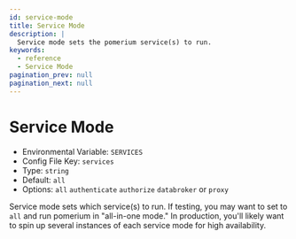 ```yaml
---
id: service-mode
title: Service Mode
description: |
  Service mode sets the pomerium service(s) to run.
keywords:
  - reference
  - Service Mode
pagination_prev: null
pagination_next: null
---
```


# Service Mode

- Environmental Variable: `SERVICES`
- Config File Key: `services`
- Type: `string`
- Default: `all`
- Options: `all` `authenticate` `authorize` `databroker` or `proxy`

Service mode sets which service(s) to run. If testing, you may want to set to `all` and run pomerium in "all-in-one mode." In production, you'll likely want to spin up several instances of each service mode for high availability.
